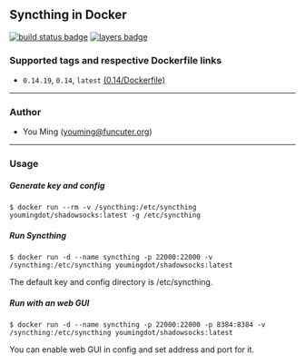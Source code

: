 ## Syncthing in Docker
[![build status badge](https://travis-ci.org/youmingdot/docker-syncthing.svg)](https://travis-ci.org/youmingdot/docker-syncthing)
[![layers badge](https://images.microbadger.com/badges/image/youmingdot/syncthing.svg)](https://microbadger.com/images/youmingdot/syncthing)
### Supported tags and respective Dockerfile links

+ `0.14.19`, `0.14`, `latest` [(0.14/Dockerfile)](https://github.com/youmingdot/docker-syncthing/blob/master/0.14/Dockerfile)

------
### Author
+ You Ming (youming@funcuter.org)

------
### Usage
##### Generate key and config
```
$ docker run --rm -v /syncthing:/etc/syncthing youmingdot/shadowsocks:latest -g /etc/syncthing
```

##### Run Syncthing
```
$ docker run -d --name syncthing -p 22000:22000 -v /syncthing:/etc/syncthing youmingdot/shadowsocks:latest
```
The default key and config directory is /etc/syncthing.

##### Run with an web GUI
```
$ docker run -d --name syncthing -p 22000:22000 -p 8384:8384 -v /syncthing:/etc/syncthing youmingdot/shadowsocks:latest
```
You can enable web GUI in config and set address and port for it.
